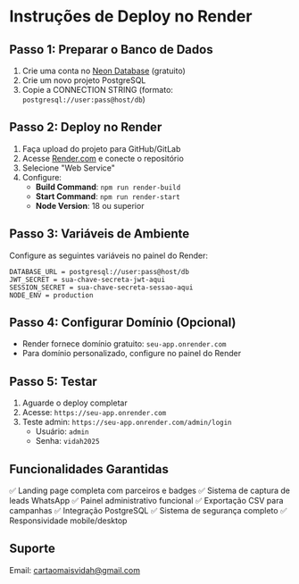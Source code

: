 # Instruções de Deploy no Render

## Passo 1: Preparar o Banco de Dados
1. Crie uma conta no [Neon Database](https://neon.tech/) (gratuito)
2. Crie um novo projeto PostgreSQL
3. Copie a CONNECTION STRING (formato: `postgresql://user:pass@host/db`)

## Passo 2: Deploy no Render
1. Faça upload do projeto para GitHub/GitLab
2. Acesse [Render.com](https://render.com) e conecte o repositório
3. Selecione "Web Service"
4. Configure:
   - **Build Command**: `npm run render-build`
   - **Start Command**: `npm run render-start`
   - **Node Version**: 18 ou superior

## Passo 3: Variáveis de Ambiente
Configure as seguintes variáveis no painel do Render:

```
DATABASE_URL = postgresql://user:pass@host/db
JWT_SECRET = sua-chave-secreta-jwt-aqui
SESSION_SECRET = sua-chave-secreta-sessao-aqui
NODE_ENV = production
```

## Passo 4: Configurar Domínio (Opcional)
- Render fornece domínio gratuito: `seu-app.onrender.com`
- Para domínio personalizado, configure no painel do Render

## Passo 5: Testar
1. Aguarde o deploy completar
2. Acesse: `https://seu-app.onrender.com`
3. Teste admin: `https://seu-app.onrender.com/admin/login`
   - Usuário: `admin`
   - Senha: `vidah2025`

## Funcionalidades Garantidas
✅ Landing page completa com parceiros e badges
✅ Sistema de captura de leads WhatsApp
✅ Painel administrativo funcional
✅ Exportação CSV para campanhas
✅ Integração PostgreSQL
✅ Sistema de segurança completo
✅ Responsividade mobile/desktop

## Suporte
Email: cartaomaisvidah@gmail.com
